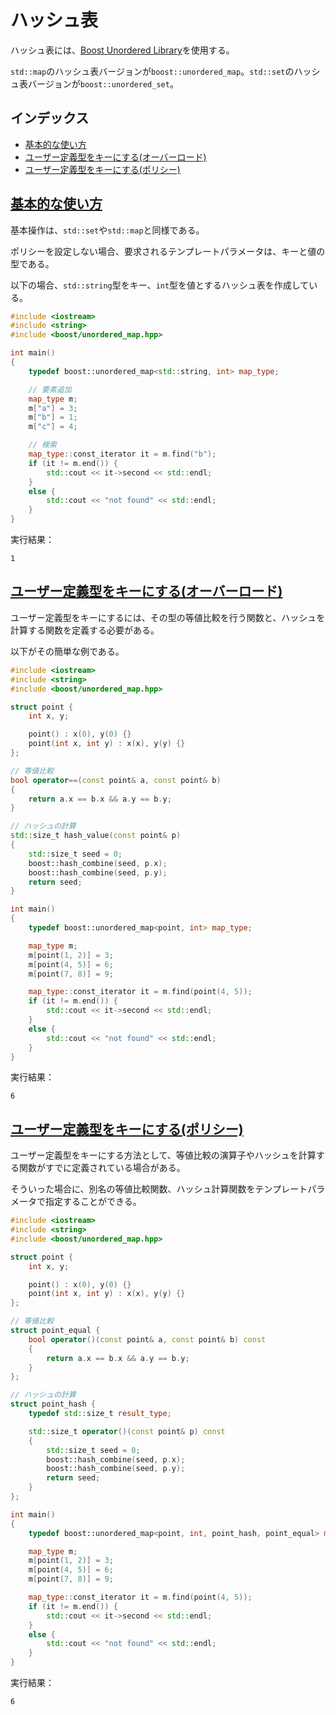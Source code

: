 # ハッシュ表
ハッシュ表には、[Boost Unordered Library](http://www.boost.org/doc/libs/release/doc/html/unordered.html)を使用する。

`std::map`のハッシュ表バージョンが`boost::unordered_map`。`std::set`のハッシュ表バージョンが`boost::unordered_set`。


## インデックス
- [基本的な使い方](#basic-usage)
- [ユーザー定義型をキーにする(オーバーロード)](#user-defined-type-as-key-using-overload)
- [ユーザー定義型をキーにする(ポリシー)](#user-defined-type-as-key-using-policy)


## <a name="basic-usage" href="#basic-usage">基本的な使い方</a>
基本操作は、`std::set`や`std::map`と同様である。

ポリシーを設定しない場合、要求されるテンプレートパラメータは、キーと値の型である。

以下の場合、`std::string`型をキー、`int`型を値とするハッシュ表を作成している。

```cpp example
#include <iostream>
#include <string>
#include <boost/unordered_map.hpp>

int main()
{
    typedef boost::unordered_map<std::string, int> map_type;

    // 要素追加
    map_type m;
    m["a"] = 3;
    m["b"] = 1;
    m["c"] = 4;

    // 検索
    map_type::const_iterator it = m.find("b");
    if (it != m.end()) {
        std::cout << it->second << std::endl;
    }
    else {
        std::cout << "not found" << std::endl;
    }
}
```

実行結果：
```
1
```

## <a name="user-defined-type-as-key-using-overload" href="#user-defined-type-as-key-using-overload">ユーザー定義型をキーにする(オーバーロード)</a>

ユーザー定義型をキーにするには、その型の等値比較を行う関数と、ハッシュを計算する関数を定義する必要がある。

以下がその簡単な例である。

```cpp example
#include <iostream>
#include <string>
#include <boost/unordered_map.hpp>

struct point {
    int x, y;

    point() : x(0), y(0) {}
    point(int x, int y) : x(x), y(y) {}
};

// 等値比較
bool operator==(const point& a, const point& b)
{
    return a.x == b.x && a.y == b.y;
}

// ハッシュの計算
std::size_t hash_value(const point& p)
{
    std::size_t seed = 0;
    boost::hash_combine(seed, p.x);
    boost::hash_combine(seed, p.y);
    return seed;
}

int main()
{
    typedef boost::unordered_map<point, int> map_type;

    map_type m;
    m[point(1, 2)] = 3;
    m[point(4, 5)] = 6;
    m[point(7, 8)] = 9;

    map_type::const_iterator it = m.find(point(4, 5));
    if (it != m.end()) {
        std::cout << it->second << std::endl;
    }
    else {
        std::cout << "not found" << std::endl;
    }
}
```

実行結果：

```
6
```


## <a name="user-defined-type-as-key-using-policy" href="#user-defined-type-as-key-using-policy">ユーザー定義型をキーにする(ポリシー)</a>

ユーザー定義型をキーにする方法として、等値比較の演算子やハッシュを計算する関数がすでに定義されている場合がある。

そういった場合に、別名の等値比較関数、ハッシュ計算関数をテンプレートパラメータで指定することができる。

```cpp example
#include <iostream>
#include <string>
#include <boost/unordered_map.hpp>

struct point {
    int x, y;

    point() : x(0), y(0) {}
    point(int x, int y) : x(x), y(y) {}
};

// 等値比較
struct point_equal {
    bool operator()(const point& a, const point& b) const
    {
        return a.x == b.x && a.y == b.y;
    }
};

// ハッシュの計算
struct point_hash {
    typedef std::size_t result_type;

    std::size_t operator()(const point& p) const
    {
        std::size_t seed = 0;
        boost::hash_combine(seed, p.x);
        boost::hash_combine(seed, p.y);
        return seed;
    }
};

int main()
{
    typedef boost::unordered_map<point, int, point_hash, point_equal> map_type;

    map_type m;
    m[point(1, 2)] = 3;
    m[point(4, 5)] = 6;
    m[point(7, 8)] = 9;

    map_type::const_iterator it = m.find(point(4, 5));
    if (it != m.end()) {
        std::cout << it->second << std::endl;
    }
    else {
        std::cout << "not found" << std::endl;
    }
}
```

実行結果：

```
6
```


